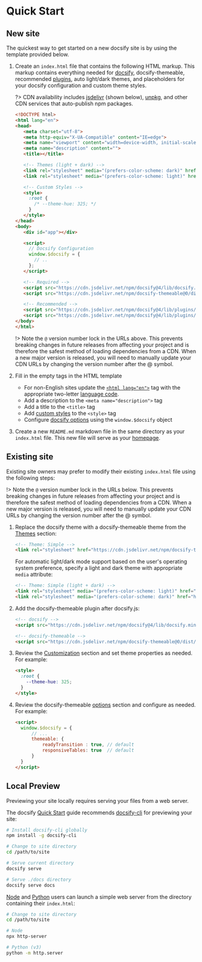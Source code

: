 # Quick Start

## New site

The quickest way to get started on a new docsify site is by using the template provided below.

1. Create an `index.html` file that contains the following HTML markup. This markup contains everything needed for [docsify](https://docsify.js.org/), docsify-themeable, recommended [plugins](https://docsify.js.org/#/plugins), auto light/dark themes, and placeholders for your docsify configuration and custom theme styles.

   ?> CDN availability includes [jsdelivr](https://www.jsdelivr.com/package/npm/docsify-themeable) (shown below), [unpkg](https://unpkg.com/browse/docsify-themeable/), and other CDN services that auto-publish npm packages.

   ```html
   <!DOCTYPE html>
   <html lang="en">
   <head>
      <meta charset="utf-8">
      <meta http-equiv="X-UA-Compatible" content="IE=edge">
      <meta name="viewport" content="width=device-width, initial-scale=1, minimum-scale=1.0, shrink-to-fit=no, viewport-fit=cover">
      <meta name="description" content="">
      <title></title>

      <!-- Themes (light + dark) -->
      <link rel="stylesheet" media="(prefers-color-scheme: dark)" href="https://cdn.jsdelivr.net/npm/docsify-themeable@0/dist/css/theme-simple-dark.css">
      <link rel="stylesheet" media="(prefers-color-scheme: light)" href="https://cdn.jsdelivr.net/npm/docsify-themeable@0/dist/css/theme-simple.css">

      <!-- Custom Styles -->
      <style>
        :root {
          /* --theme-hue: 325; */
        }
      </style>
   </head>
   <body>
      <div id="app"></div>

      <script>
        // Docsify Configuration
        window.$docsify = {
          // ..
        };
      </script>

      <!-- Required -->
      <script src="https://cdn.jsdelivr.net/npm/docsify@4/lib/docsify.min.js"></script>
      <script src="https://cdn.jsdelivr.net/npm/docsify-themeable@0/dist/js/docsify-themeable.min.js"></script>

      <!-- Recommended -->
      <script src="https://cdn.jsdelivr.net/npm/docsify@4/lib/plugins/search.js"></script>
      <script src="https://cdn.jsdelivr.net/npm/docsify@4/lib/plugins/zoom-image.min.js"></script>
   </body>
   </html>
   ```

   !> Note the `@` version number lock in the URLs above. This prevents breaking changes in future releases from affecting your project and is therefore the safest method of loading dependencies from a CDN. When a new major version is released, you will need to manually update your CDN URLs by changing the version number after the @ symbol.

1. Fill in the empty tags in the HTML template
   - For non-English sites update the [`<html lang="en">`](https://developer.mozilla.org/en-US/docs/Web/HTML/Global_attributes/lang) tag with the appropriate two-letter [language code](https://en.wikipedia.org/wiki/List_of_ISO_639-1_codes).
   - Add a description to the `<meta name="description">` tag
   - Add a title to the `<title>` tag
   - Add [custom styles](customization) to the `<style>` tag
   - Configure [docsify options](https://docsify.js.org/#/configuration) using the `window.$docsify` object
1. Create a new `README.md` markdown file in the same directory as your `index.html` file. This new file will serve as your [homepage](https://docsify.js.org/#/configuration?id=homepage).

## Existing site

Existing site owners may prefer to modify their existing `index.html` file using the following steps:

!> Note the `@` version number lock in the URLs below. This prevents breaking changes in future releases from affecting your project and is therefore the safest method of loading dependencies from a CDN. When a new major version is released, you will need to manually update your CDN URLs by changing the version number after the @ symbol.

1. Replace the docsify theme with a docsify-themeable theme from the [Themes](themes) section:

   ```html
   <!-- Theme: Simple -->
   <link rel="stylesheet" href="https://cdn.jsdelivr.net/npm/docsify-themeable@0/dist/css/theme-simple.css">
   ```

   For automatic light/dark mode support based on the user's operating system preference, specify a light and dark theme with appropriate `media` attribute:

   ```html
   <!-- Theme: Simple (light + dark) -->
   <link rel="stylesheet" media="(prefers-color-scheme: light)" href="https://cdn.jsdelivr.net/npm/docsify-themeable@0/dist/css/theme-simple.css">
   <link rel="stylesheet" media="(prefers-color-scheme: dark)" href="https://cdn.jsdelivr.net/npm/docsify-themeable@0/dist/css/theme-simple-dark.css">
   ```

1. Add the docsify-themeable plugin after docsify.js:

   ```html
   <!-- docsify -->
   <script src="https://cdn.jsdelivr.net/npm/docsify@4/lib/docsify.min.js"></script>

   <!-- docsify-themeable -->
   <script src="https://cdn.jsdelivr.net/npm/docsify-themeable@0/dist/js/docsify-themeable.min.js"></script>
   ```

1. Review the [Customization](customization) section and set theme properties as needed. For example:

   ```html
   <style>
     :root {
       --theme-hue: 325;
     }
   </style>
   ```

1. Review the docsify-themeable [options](options) section and configure as needed. For example:

   ```html
   <script>
     window.$docsify = {
         // ...
         themeable: {
             readyTransition : true, // default
             responsiveTables: true  // default
         }
     }
   </script>
   ```

## Local Preview

Previewing your site locally requires serving your files from a web server.

The docsify [Quick Start](//docsify.js.org/#/quickstart) guide recommends [docsify-cli](//github.com/QingWei-Li/docsify-cli) for previewing your site:

```bash
# Install docsify-cli globally
npm install -g docsify-cli

# Change to site directory
cd /path/to/site

# Serve current directory
docsify serve

# Serve ./docs directory
docsify serve docs
```

[Node](https://nodejs.org/) and [Python](https://www.python.org/) users can launch a simple web server from the directory containing their `index.html`:

```bash
# Change to site directory
cd /path/to/site

# Node
npx http-server

# Python (v3)
python -m http.server
```
